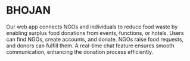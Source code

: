 # BHOJAN
Our web app connects NGOs and individuals to reduce food waste by enabling surplus food donations from events, functions, or hotels. Users can find NGOs, create accounts, and donate. NGOs raise food requests, and donors can fulfill them. A real-time chat feature ensures smooth communication, enhancing the donation process efficiently.
